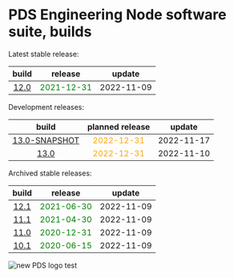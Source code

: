 
PDS Engineering Node software suite, builds
===========================================


Latest stable release:  

|build|release|update|
| :---: | :---: | :---: |
|[12.0](./12.0)|<span style="color:green">2021-12-31</span>|2022-11-09|
  


Development releases:  

|build|planned release|update|
| :---: | :---: | :---: |
|[13.0-SNAPSHOT](./13.0-SNAPSHOT)|<span style="color:orange">2022-12-31</span>|2022-11-17|
|[13.0](./13.0)|<span style="color:orange">2022-12-31</span>|2022-11-10|
  


Archived stable releases:  

|build|release|update|
| :---: | :---: | :---: |
|[12.1](./12.1)|<span style="color:green">2021-06-30</span>|2022-11-09|
|[11.1](./11.1)|<span style="color:green">2021-04-30</span>|2022-11-09|
|[11.0](./11.0)|<span style="color:green">2020-12-31</span>|2022-11-09|
|[10.1](./10.1)|<span style="color:green">2020-06-15</span>|2022-11-09|
  
![new PDS logo test](https://nasa-pds.github.io/pdsen-corral/images/logo.png)